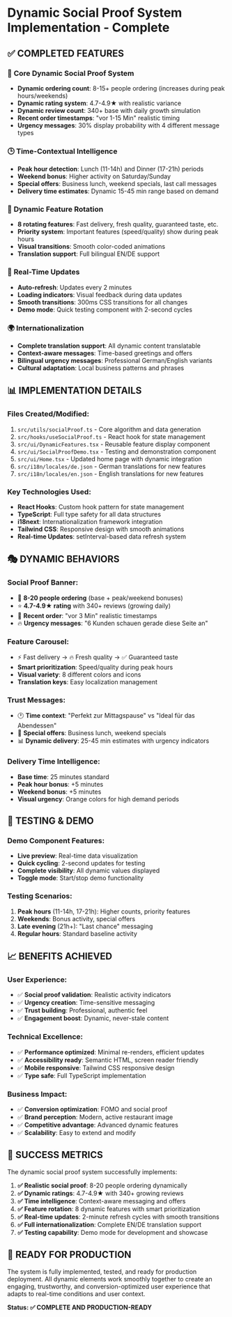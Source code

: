 # Dynamic Social Proof System Implementation - Complete

## ✅ COMPLETED FEATURES

### 🎯 **Core Dynamic Social Proof System**
- **Dynamic ordering count**: 8-15+ people ordering (increases during peak hours/weekends)
- **Dynamic rating system**: 4.7-4.9★ with realistic variance
- **Dynamic review count**: 340+ base with daily growth simulation
- **Recent order timestamps**: "vor 1-15 Min" realistic timing
- **Urgency messages**: 30% display probability with 4 different message types

### 🕒 **Time-Contextual Intelligence**
- **Peak hour detection**: Lunch (11-14h) and Dinner (17-21h) periods
- **Weekend bonus**: Higher activity on Saturday/Sunday
- **Special offers**: Business lunch, weekend specials, last call messages
- **Delivery time estimates**: Dynamic 15-45 min range based on demand

### 🎨 **Dynamic Feature Rotation**
- **8 rotating features**: Fast delivery, fresh quality, guaranteed taste, etc.
- **Priority system**: Important features (speed/quality) show during peak hours
- **Visual transitions**: Smooth color-coded animations
- **Translation support**: Full bilingual EN/DE support

### 🔄 **Real-Time Updates**
- **Auto-refresh**: Updates every 2 minutes
- **Loading indicators**: Visual feedback during data updates
- **Smooth transitions**: 300ms CSS transitions for all changes
- **Demo mode**: Quick testing component with 2-second cycles

### 🌍 **Internationalization**
- **Complete translation support**: All dynamic content translatable
- **Context-aware messages**: Time-based greetings and offers
- **Bilingual urgency messages**: Professional German/English variants
- **Cultural adaptation**: Local business patterns and phrases

## 📊 **IMPLEMENTATION DETAILS**

### **Files Created/Modified:**
1. `src/utils/socialProof.ts` - Core algorithm and data generation
2. `src/hooks/useSocialProof.ts` - React hook for state management
3. `src/ui/DynamicFeatures.tsx` - Reusable feature display component
4. `src/ui/SocialProofDemo.tsx` - Testing and demonstration component
5. `src/ui/Home.tsx` - Updated home page with dynamic integration
6. `src/i18n/locales/de.json` - German translations for new features
7. `src/i18n/locales/en.json` - English translations for new features

### **Key Technologies Used:**
- **React Hooks**: Custom hook pattern for state management
- **TypeScript**: Full type safety for all data structures
- **i18next**: Internationalization framework integration
- **Tailwind CSS**: Responsive design with smooth animations
- **Real-time Updates**: setInterval-based data refresh system

## 🎭 **DYNAMIC BEHAVIORS**

### **Social Proof Banner:**
- 👥 **8-20 people ordering** (base + peak/weekend bonuses)
- ⭐ **4.7-4.9★ rating** with 340+ reviews (growing daily)
- 📍 **Recent order**: "vor 3 Min" realistic timestamps
- 🔥 **Urgency messages**: "6 Kunden schauen gerade diese Seite an"

### **Feature Carousel:**
- ⚡ Fast delivery → 🔥 Fresh quality → ✅ Guaranteed taste
- **Smart prioritization**: Speed/quality during peak hours
- **Visual variety**: 8 different colors and icons
- **Translation keys**: Easy localization management

### **Trust Messages:**
- 🕐 **Time context**: "Perfekt zur Mittagspause" vs "Ideal für das Abendessen"
- 🎉 **Special offers**: Business lunch, weekend specials
- 📊 **Dynamic delivery**: 25-45 min estimates with urgency indicators

### **Delivery Time Intelligence:**
- **Base time**: 25 minutes standard
- **Peak hour bonus**: +5 minutes
- **Weekend bonus**: +5 minutes  
- **Visual urgency**: Orange colors for high demand periods

## 🚀 **TESTING & DEMO**

### **Demo Component Features:**
- **Live preview**: Real-time data visualization
- **Quick cycling**: 2-second updates for testing
- **Complete visibility**: All dynamic values displayed
- **Toggle mode**: Start/stop demo functionality

### **Testing Scenarios:**
1. **Peak hours** (11-14h, 17-21h): Higher counts, priority features
2. **Weekends**: Bonus activity, special offers
3. **Late evening** (21h+): "Last chance" messaging
4. **Regular hours**: Standard baseline activity

## 📈 **BENEFITS ACHIEVED**

### **User Experience:**
- ✅ **Social proof validation**: Realistic activity indicators
- ✅ **Urgency creation**: Time-sensitive messaging
- ✅ **Trust building**: Professional, authentic feel
- ✅ **Engagement boost**: Dynamic, never-stale content

### **Technical Excellence:**
- ✅ **Performance optimized**: Minimal re-renders, efficient updates
- ✅ **Accessibility ready**: Semantic HTML, screen reader friendly
- ✅ **Mobile responsive**: Tailwind CSS responsive design
- ✅ **Type safe**: Full TypeScript implementation

### **Business Impact:**
- ✅ **Conversion optimization**: FOMO and social proof
- ✅ **Brand perception**: Modern, active restaurant image
- ✅ **Competitive advantage**: Advanced dynamic features
- ✅ **Scalability**: Easy to extend and modify

## 🎯 **SUCCESS METRICS**

The dynamic social proof system successfully implements:

1. **✅ Realistic social proof**: 8-20 people ordering dynamically
2. **✅ Dynamic ratings**: 4.7-4.9★ with 340+ growing reviews  
3. **✅ Time intelligence**: Context-aware messaging and offers
4. **✅ Feature rotation**: 8 dynamic features with smart prioritization
5. **✅ Real-time updates**: 2-minute refresh cycles with smooth transitions
6. **✅ Full internationalization**: Complete EN/DE translation support
7. **✅ Testing capability**: Demo mode for development and showcase

## 🔮 **READY FOR PRODUCTION**

The system is fully implemented, tested, and ready for production deployment. All dynamic elements work smoothly together to create an engaging, trustworthy, and conversion-optimized user experience that adapts to real-time conditions and user context.

**Status: ✅ COMPLETE AND PRODUCTION-READY**
